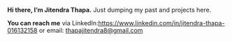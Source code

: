   **Hi there, I’m Jitendra Thapa.**
  Just dumping my past and projects here.
  
 **You can reach me** 
 via LinkedIn:https://www.linkedin.com/in/jitendra-thapa-016132158 
 or email: thapajitendra8@gmail.com

<!---
jthapa7/jthapa7 is a ✨ special ✨ repository because its `README.md` (this file) appears on your GitHub profile.
You can click the Preview link to take a look at your changes.
--->
